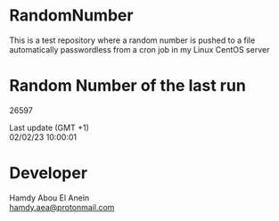 # RandomNumber    
This is a test repository where a random number is pushed to a file automatically passwordless from a cron job in my Linux CentOS server    
# Random Number of the last run   
26597
      
Last update (GMT +1)    
02/02/23 10:00:01
# Developer    
Hamdy Abou El Anein   
hamdy.aea@protonmail.com
